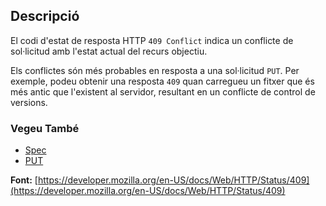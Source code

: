 ## Descripció

El codi d'estat de resposta HTTP `409 Conflict` indica un conflicte de sol·licitud amb l'estat actual del recurs objectiu.

Els conflictes són més probables en resposta a una sol·licitud `PUT`. Per exemple, podeu obtenir una resposta `409` quan carregueu un fitxer que és més antic que l'existent al servidor, resultant en un conflicte de control de versions.

### Vegeu També

- [Spec](https://www.rfc-editor.org/rfc/rfc9110#status.409)
- [PUT](https://developer.mozilla.org/en-US/docs/Web/HTTP/Methods/PUT)

**Font:** [https://developer.mozilla.org/en-US/docs/Web/HTTP/Status/409](https://developer.mozilla.org/en-US/docs/Web/HTTP/Status/409)
